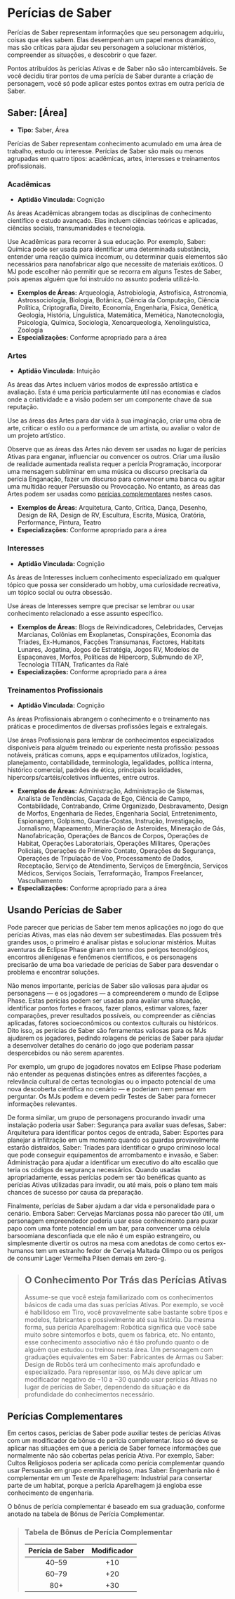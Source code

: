# Perícias de Saber

Perícias de Saber representam informações que seu personagem adquiriu, coisas que eles sabem. Elas desempenham um papel menos dramático, mas são críticas para ajudar seu personagem a solucionar mistérios, compreender as situações, e descobrir o que fazer.

Pontos atribuídos às perícias Ativas e de Saber não são intercambiáveis. Se você decidiu tirar pontos de uma perícia de Saber durante a criação de personagem, você só pode aplicar estes pontos extras em outra perícia de Saber.

## Saber: \[Área\]

<div class="stat-list">

- **Tipo:** Saber, Área

Perícias de Saber representam conhecimento acumulado em uma área de trabalho, estudo ou interesse. Perícias de Saber são mais ou menos agrupadas em quatro tipos: acadêmicas, artes, interesses e treinamentos profissionais.

</div>

### Acadêmicas

<div class="stat-list">

- **Aptidão Vinculada:** Cognição

As áreas Acadêmicas abrangem todas as disciplinas de conhecimento científico e estudo avançado. Elas incluem ciências teóricas e aplicadas, ciências sociais, transumanidades e tecnologia.

Use Acadêmicas para recorrer à sua educação. Por exemplo, Saber: Química pode ser usada para identificar uma determinada substância, entender uma reação química incomum, ou determinar quais elementos são necessários para nanofabricar algo que necessite de materiais exóticos. O MJ pode escolher não permitir que se recorra em alguns Testes de Saber, pois apenas alguém que foi instruído no assunto poderia utilizá-lo.

- **Exemplos de Áreas:** Arqueologia, Astrobiologia, Astrofísica, Astronomia, Astrossociologia, Biologia, Botânica, Ciência da Computação, Ciência Política, Criptografia, Direito, Economia, Engenharia, Física, Genética, Geologia, História, Linguística, Matemática, Memética, Nanotecnologia, Psicologia, Química, Sociologia, Xenoarqueologia, Xenolinguística, Zoologia
- **Especializações:** Conforme apropriado para a área

</div>

### Artes

<div class="stat-list">

- **Aptidão Vinculada:** Intuição

As áreas das Artes incluem vários modos de expressão artística e avaliação. Esta é uma perícia particularmente útil nas economias e clados onde a criatividade e a visão podem ser um componente chave da sua reputação.

Use as áreas das Artes para dar vida à sua imaginação, criar uma obra de arte, criticar o estilo ou a performance de um artista, ou avaliar o valor de um projeto artístico.

Observe que as áreas das Artes não devem ser usadas no lugar de perícias Ativas para enganar, influenciar ou convencer os outros. Criar uma ilusão de realidade aumentada realista requer a perícia Programação, incorporar uma mensagem subliminar em uma música ou discurso precisaria da perícia Enganação, fazer um discurso para convencer uma banca ou agitar uma multidão requer Persuasão ou Provocação. No entanto, as áreas das Artes podem ser usadas como [perícias complementares](../04/20-know-skills.md#complementary-skills) nestes casos.

- **Exemplos de Áreas:** Arquitetura, Canto, Crítica, Dança, Desenho, Design de RA, Design de RV, Escultura, Escrita, Música, Oratória, Performance, Pintura, Teatro
- **Especializações:** Conforme apropriado para a área

</div>

### Interesses

<div class="stat-list">

- **Aptidão Vinculada:** Cognição

As áreas de Interesses incluem conhecimento especializado em qualquer tópico que possa ser considerado um hobby, uma curiosidade recreativa, um tópico social ou outra obsessão.

Use áreas de Interesses sempre que precisar se lembrar ou usar conhecimento relacionado a esse assunto específico.

- **Exemplos de Áreas:** Blogs de Reivindicadores, Celebridades, Cervejas Marcianas, Colônias em Exoplanetas, Conspirações, Economia das Tríades, Ex-Humanos, Facções Transumanas, Factores, Habitats Lunares, Jogatina, Jogos de Estratégia, Jogos RV, Modelos de Espaçonaves, Morfos, Políticas de Hipercorp, Submundo de XP, Tecnologia TITAN, Traficantes da Ralé
- **Especializações:** Conforme apropriado para a área

</div>

### Treinamentos Profissionais

<div class="stat-list">

- **Aptidão Vinculada:** Cognição

As áreas Profissionais abrangem o conhecimento e o treinamento nas práticas e procedimentos de diversas profissões legais e extralegais.

Use áreas Profissionais para lembrar de conhecimentos especializados disponíveis para alguém treinado ou experiente nesta profissão: pessoas notáveis, práticas comuns, apps e equipamentos utilizados, logística, planejamento, contabilidade, terminologia, legalidades, política interna, histórico comercial, padrões de ética, principais localidades, hipercorps/cartéis/coletivos influentes, entre outros.

- **Exemplos de Áreas:** Administração, Administração de Sistemas, Analista de Tendências, Caçada de Ego, Ciência de Campo, Contabilidade, Contrabando, Crime Organizado, Desbravamento, Design de Morfos, Engenharia de Redes, Engenharia Social, Entretenimento, Espionagem, Golpismo, Guarda-Costas, Instrução, Investigação, Jornalismo, Mapeamento, Mineração de Asteroides, Mineração de Gás, Nanofabricação, Operações de Bancos de Corpos, Operações de Habitat, Operações Laboratoriais, Operações Militares, Operações Policiais, Operações de Primeiro Contato, Operações de Segurança, Operações de Tripulação de Voo, Processamento de Dados, Receptação, Serviço de Atendimento, Serviços de Emergência, Serviços Médicos, Serviços Sociais, Terraformação, Trampos Freelancer, Vasculhamento
- **Especializações:** Conforme apropriado para a área

</div>

## Usando Perícias de Saber

Pode parecer que perícias de Saber tem menos aplicações no jogo do que perícias Ativas, mas elas não devem ser subestimadas. Elas possuem três grandes usos, o primeiro é analisar pistas e solucionar mistérios. Muitas aventuras de Eclipse Phase giram em torno dos perigos tecnológicos, encontros alienígenas e fenômenos científicos, e os personagens precisarão de uma boa variedade de perícias de Saber para desvendar o problema e encontrar soluções.

Não menos importante, perícias de Saber são valiosas para ajudar os personagens — e os jogadores — a compreenderem o mundo de Eclipse Phase. Estas perícias podem ser usadas para avaliar uma situação, identificar pontos fortes e fracos, fazer planos, estimar valores, fazer comparações, prever resultados possíveis, ou compreender as ciências aplicadas, fatores socioeconômicos ou contextos culturais ou históricos. Dito isso, as perícias de Saber são ferramentas valiosas para os MJs ajudarem os jogadores, pedindo rolagens de perícias de Saber para ajudar a desenvolver detalhes do cenário do jogo que poderiam passar despercebidos ou não serem aparentes.

Por exemplo, um grupo de jogadores novatos em Eclipse Phase poderiam não entender as pequenas distinções entres as diferentes facções, a relevância cultural de certas tecnologias ou o impacto potencial de uma nova descoberta científica no cenário — e poderiam nem pensar em perguntar. Os MJs podem e devem pedir Testes de Saber para fornecer informações relevantes.

De forma similar, um grupo de personagens procurando invadir uma instalação poderia usar Saber: Segurança para avaliar suas defesas, Saber: Arquitetura para identificar pontos cegos de entrada, Saber: Esportes para planejar a infiltração em um momento quando os guardas provavelmente estarão distraídos, Saber: Tríades para identificar o grupo criminoso local que pode conseguir equipamentos de arrombamento e invasão, e Saber: Administração para ajudar a identificar um executivo do alto escalão que teria os códigos de segurança necessários. Quando usadas apropriadamente, essas perícias podem ser tão benéficas quanto as perícias Ativas utilizadas para invadir, ou até mais, pois o plano tem mais chances de sucesso por causa da preparação.

Finalmente, perícias de Saber ajudam a dar vida e personalidade para o cenário. Embora Saber: Cervejas Marcianas possa não parecer tão útil, um personagem empreendedor poderia usar esse conhecimento para puxar papo com uma fonte potencial em um bar, para convencer uma célula barsoomiana desconfiada que ele não é um espião estrangeiro, ou simplesmente divertir os outros na mesa com anedotas de como certos ex-humanos tem um estranho fedor de Cerveja Maltada Olimpo ou os perigos de consumir Lager Vermelha Pilsen demais em zero-g.

<blockquote>

## O Conhecimento Por Trás das Perícias Ativas

Assume-se que você esteja familiarizado com os conhecimentos básicos de cada uma das suas perícias Ativas. Por exemplo, se você é habilidoso em Tiro, você provavelmente sabe bastante sobre tipos e modelos, fabricantes e possivelmente até sua história. Da mesma forma, sua perícia Aparelhagem: Robótica significa que você sabe muito sobre sintemorfos e bots, quem os fabrica, etc. No entanto, esse conhecimento associativo não é tão profundo quanto o de alguém que estudou ou treinou nesta área. Um personagem com graduações equivalentes em Saber: Fabricantes de Armas ou Saber: Design de Robôs terá um conhecimento mais aprofundado e especializado. Para representar isso, os MJs deve aplicar um modificador negativo de −10 a −30 quando usar perícias Ativas no lugar de perícias de Saber, dependendo da situação e da profundidade do conhecimentos necessário.

</blockquote>

## Perícias Complementares

Em certos casos, perícias de Saber pode auxiliar testes de perícias Ativas com um modificador de bônus de perícia complementar. Isso só deve se aplicar nas situações em que a perícia de Saber fornece informações que normalmente não são cobertas pelas perícia Ativa. Por exemplo, Saber: Cultos Religiosos poderia ser aplicada como perícia complementar quando usar Persuasão em grupo eremita religioso, mas Saber: Engenharia não é complementar em um Teste de Aparelhagem: Industrial para consertar parte de um habitat, porque a perícia Aparelhagem já engloba esse conhecimento de engenharia.

O bônus de perícia complementar é baseado em sua graduação, conforme anotado na tabela de Bônus de Perícia Complementar.

<blockquote class="table">

### Tabela de Bônus de Perícia Complementar

| Perícia de Saber | Modificador |
|:----------------:|:-----------:|
|      40–59       |     +10     |
|      60–79       |     +20     |
|       80+        |     +30     |

</blockquote>
